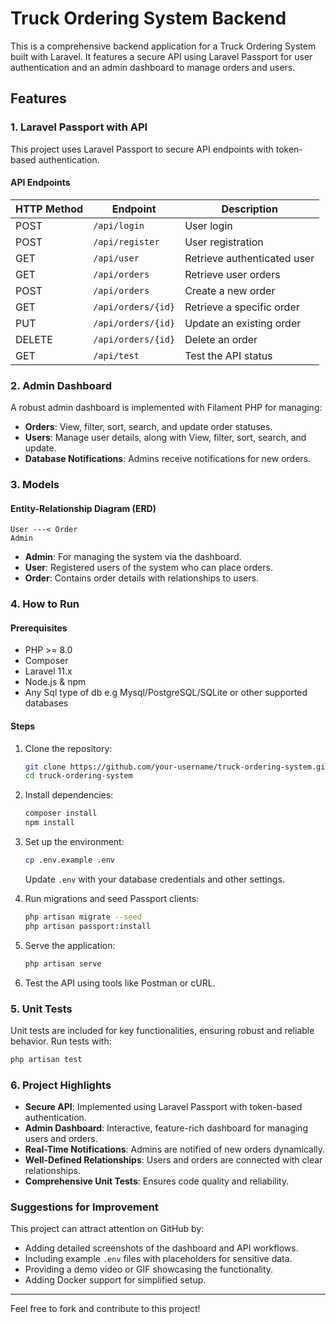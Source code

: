 
# Truck Ordering System Backend

This is a comprehensive backend application for a Truck Ordering System built with Laravel. It features a secure API using Laravel Passport for user authentication and an admin dashboard to manage orders and users.

## Features

### 1. Laravel Passport with API
This project uses Laravel Passport to secure API endpoints with token-based authentication.

#### API Endpoints
| HTTP Method | Endpoint            | Description                   |
|-------------|---------------------|-------------------------------|
| POST        | `/api/login`        | User login                    |
| POST        | `/api/register`     | User registration             |
| GET         | `/api/user`         | Retrieve authenticated user   |
| GET         | `/api/orders`       | Retrieve user orders          |
| POST        | `/api/orders`       | Create a new order            |
| GET         | `/api/orders/{id}`  | Retrieve a specific order     |
| PUT         | `/api/orders/{id}`  | Update an existing order      |
| DELETE      | `/api/orders/{id}`  | Delete an order               |
| GET         | `/api/test`         | Test the API status           |

### 2. Admin Dashboard
A robust admin dashboard is implemented with Filament PHP for managing:
- **Orders**: View, filter, sort, search, and update order statuses.
- **Users**: Manage user details, along with View, filter, sort, search, and update.
- **Database Notifications**: Admins receive notifications for new orders.

### 3. Models
#### Entity-Relationship Diagram (ERD)
```plaintext
User ---< Order
Admin
```

- **Admin**: For managing the system via the dashboard.
- **User**: Registered users of the system who can place orders.
- **Order**: Contains order details with relationships to users.

### 4. How to Run
#### Prerequisites
- PHP >= 8.0
- Composer
- Laravel 11.x
- Node.js & npm
- Any Sql type of db e.g Mysql/PostgreSQL/SQLite or other supported databases

#### Steps
1. Clone the repository:
   ```bash
   git clone https://github.com/your-username/truck-ordering-system.git
   cd truck-ordering-system
   ```
2. Install dependencies:
   ```bash
   composer install
   npm install
   ```
3. Set up the environment:
   ```bash
   cp .env.example .env
   ```
   Update `.env` with your database credentials and other settings.

4. Run migrations and seed Passport clients:
   ```bash
   php artisan migrate --seed
   php artisan passport:install
   ```
5. Serve the application:
   ```bash
   php artisan serve
   ```

6. Test the API using tools like Postman or cURL.

### 5. Unit Tests
Unit tests are included for key functionalities, ensuring robust and reliable behavior.
Run tests with:
```bash
php artisan test
```

### 6. Project Highlights
- **Secure API**: Implemented using Laravel Passport with token-based authentication.
- **Admin Dashboard**: Interactive, feature-rich dashboard for managing users and orders.
- **Real-Time Notifications**: Admins are notified of new orders dynamically.
- **Well-Defined Relationships**: Users and orders are connected with clear relationships.
- **Comprehensive Unit Tests**: Ensures code quality and reliability.

### Suggestions for Improvement
This project can attract attention on GitHub by:
- Adding detailed screenshots of the dashboard and API workflows.
- Including example `.env` files with placeholders for sensitive data.
- Providing a demo video or GIF showcasing the functionality.
- Adding Docker support for simplified setup.

---

Feel free to fork and contribute to this project!
